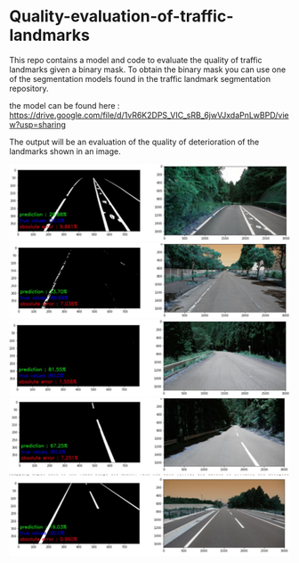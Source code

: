 # Quality-evaluation-of-traffic-landmarks
This repo contains a model and code to evaluate the quality of traffic landmarks given a binary mask.
To obtain the binary mask you can use one of the segmentation models found in the traffic landmark segmentation repository.

the model can be found here :
https://drive.google.com/file/d/1vR6K2DPS_VIC_sRB_6jwVJxdaPnLwBPD/view?usp=sharing

The output will be an evaluation of the quality of deterioration of the landmarks shown in an image.


![alt text](https://github.com/Mehieddine44/Quality-evaluation-of-traffic-landmarks/blob/main/0.JPG)
![alt text](https://github.com/Mehieddine44/Quality-evaluation-of-traffic-landmarks/blob/main/1.JPG)
![alt text](https://github.com/Mehieddine44/Quality-evaluation-of-traffic-landmarks/blob/main/2.JPG)
![alt text](https://github.com/Mehieddine44/Quality-evaluation-of-traffic-landmarks/blob/main/3.JPG)
![alt text](https://github.com/Mehieddine44/Quality-evaluation-of-traffic-landmarks/blob/main/4.JPG)
